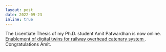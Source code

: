 ```yaml
---
layout: post
date: 2022-09-23
inline: true
---
```




The Licentiate Thesis of my Ph.D. student Amit Patwardhan is now online. <a href="http://ltu.diva-portal.org/smash/get/diva2:1690074/FULLTEXT01.pdf"> Enablement of digital twins for railway overhead catenary system </a>. Congratulations Amit.  
     
